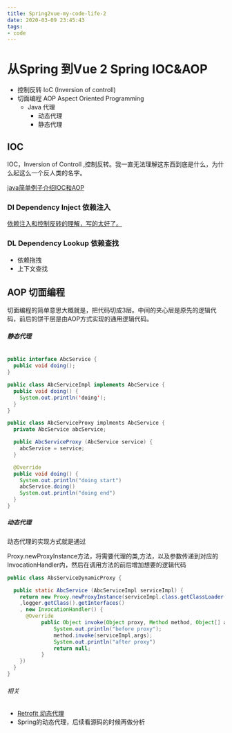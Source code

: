 ```yaml
---
title: Spring2vue-my-code-life-2
date: 2020-03-09 23:45:43
tags:
- code
---
```



# 从Spring 到Vue 2 Spring IOC&AOP

- 控制反转 IoC (Inversion of controll)
- 切面编程 AOP Aspect Oriented Programming
  - Java 代理
    - 动态代理
    - 静态代理

## IOC

IOC，Inversion of Controll ,控制反转。我一直无法理解这东西到底是什么，为什么起这么一个反人类的名字。

[java简单例子介绍IOC和AOP](https://www.cnblogs.com/jonky/p/10154767.html)
### DI Dependency  Inject 依赖注入

[依赖注入和控制反转的理解，写的太好了。](https://blog.csdn.net/liunianqingshi/article/details/78144489)


### DL Dependency  Lookup 依赖查找

- 依赖拖拽
- 上下文查找

## AOP 切面编程

切面编程的简单意思大概就是，把代码切成3层。中间的夹心层是原先的逻辑代码，前后的饼干层是由AOP方式实现的通用逻辑代码。

##### 静态代理

``` Java

public interface AbcService {
  public void doing();
}

public class AbcServiceImpl implements AbcService {
  public void doing() {
    System.out.println('doing');
  }
}

public class AbcServiceProxy implments AbcService {
  private AbcService abcService;

  public AbcServiceProxy (AbcService service) {
    abcService = service;
  }

  @Override
  public void doing() {
    System.out.println("doing start")
    abcService.doing()
    System.out.println("doing end")
  }
}
```

##### 动态代理


动态代理的实现方式就是通过

Proxy.newProxyInstance方法，将需要代理的类,方法，以及参数传递到对应的 InvocationHandler内，然后在调用方法的前后增加想要的逻辑代码

``` Java
public class AbsServiceDynamicProxy {

  public static AbcService (AbcServiceImpl serviceImpl) {
    return new Proxy.newProxyInstance(serviceImpl.class.getClassLoader()
    ,logger.getClass().getInterfaces()
    , new InvocationHandler() {
      @Override
           public Object invoke(Object proxy, Method method, Object[] args) throws Throwable {
               System.out.println("before proxy");
               method.invoke(serviceImpl,args);
               System.out.println("after proxy")
               return null;
           }
    })
  }
}
```

###### 相关
- [Retrofit 动态代理](/2019/04/15/android/retrofit/RetrofitFrist/)
- Spring的动态代理，后续看源码的时候再做分析
